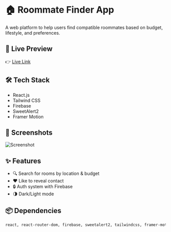 # 🏠 Roommate Finder App

A web platform to help users find compatible roommates based on budget, lifestyle, and preferences.

## 🚀 Live Preview
👉 [Live Link](https://roommate-app.web.app)

## 🛠️ Tech Stack
- React.js
- Tailwind CSS
- Firebase
- SweetAlert2
- Framer Motion

## 📸 Screenshots
![Screenshot](https://your-screenshot-link)

## ✨ Features
- 🔍 Search for rooms by location & budget
- ❤️ Like to reveal contact
- 🔒 Auth system with Firebase
- 🌗 Dark/Light mode

## 📦 Dependencies
```bash
react, react-router-dom, firebase, sweetalert2, tailwindcss, framer-motion

